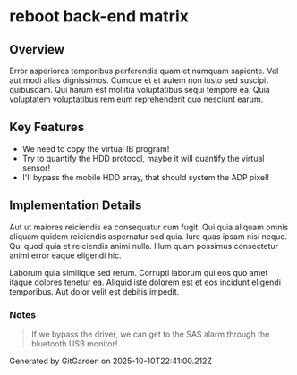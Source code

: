 # reboot back-end matrix

## Overview
Error asperiores temporibus perferendis quam et numquam sapiente. Vel aut modi alias dignissimos. Cumque et et autem non iusto sed suscipit quibusdam. Qui harum est mollitia voluptatibus sequi tempore ea. Quia voluptatem voluptatibus rem eum reprehenderit quo nesciunt earum.

## Key Features
- We need to copy the virtual IB program!
- Try to quantify the HDD protocol, maybe it will quantify the virtual sensor!
- I'll bypass the mobile HDD array, that should system the ADP pixel!

## Implementation Details
Aut ut maiores reiciendis ea consequatur cum fugit. Qui quia aliquam omnis aliquam quidem reiciendis aspernatur sed quia. Iure quas ipsam nisi neque. Qui quod quia et reiciendis animi nulla. Illum quam possimus consectetur animi error eaque eligendi hic.
 Laborum quia similique sed rerum. Corrupti laborum qui eos quo amet itaque dolores tenetur ea. Aliquid iste dolorem est et eos incidunt eligendi temporibus. Aut dolor velit est debitis impedit.

### Notes
> If we bypass the driver, we can get to the SAS alarm through the bluetooth USB monitor!

Generated by GitGarden on 2025-10-10T22:41:00.212Z
